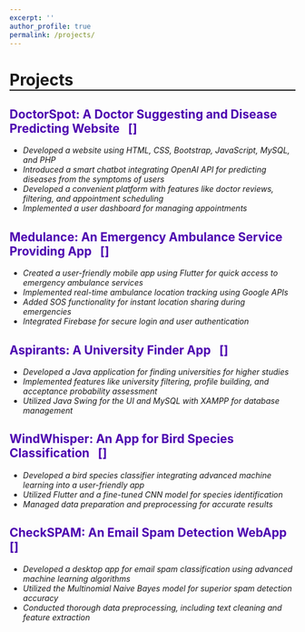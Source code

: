 ```yaml
---
excerpt: ''
author_profile: true
permalink: /projects/
---
```


<h1 style="border-bottom: 2px solid;">Projects</h1>

<head>
<title>Font Awesome Icons</title>
<meta name="viewport" content="width=device-width, initial-scale=1">
<link rel="stylesheet" href="https://cdnjs.cloudflare.com/ajax/libs/font-awesome/4.7.0/css/font-awesome.min.css">
</head>

<h2 style="color: #4c00b0; text-align: left;">DoctorSpot: A Doctor Suggesting and Disease Predicting Website&nbsp;&nbsp; [<a href = "https://github.com/Sajid064/DoctorSpot"><i class="fa fa-github" style= "color:black;"></i></a>]</h2>

- *Developed a website using HTML, CSS, Bootstrap, JavaScript, MySQL, and PHP*
- *Introduced a smart chatbot integrating OpenAI API for predicting diseases from the symptoms of users*
- *Developed a convenient platform with features like doctor reviews, filtering, and appointment scheduling*
- *Implemented a user dashboard for managing appointments*

<h2 style="color: #4c00b0; text-align: left;">Medulance: An Emergency Ambulance Service Providing App&nbsp;&nbsp; [<a href = "https://github.com/Sajid064/Medulance" target="_blank"><i class="fa fa-github" style= "color:black;"></i></a>]</h2>

- *Created a user-friendly mobile app using Flutter for quick access to emergency ambulance services*
- *Implemented real-time ambulance location tracking using Google APIs*
- *Added SOS functionality for instant location sharing during emergencies*
- *Integrated Firebase for secure login and user authentication*

<h2 style="color: #4c00b0; text-align: left;">Aspirants: A University Finder App&nbsp;&nbsp; [<a href = "https://github.com/Sajid064/Aspirants" target="_blank"><i class="fa fa-github" style= "color:black;"></i></a>]</h2>

- *Developed a Java application for finding universities for higher studies*
- *Implemented features like university filtering, profile building, and acceptance probability assessment*
- *Utilized Java Swing for the UI and MySQL with XAMPP for database management*

<h2 style="color: #4c00b0; text-align: left;">WindWhisper: An App for Bird Species Classification&nbsp;&nbsp; [<a href = "https://github.com/Sajid064/WindWhisper" target="_blank"><i class="fa fa-github" style= "color:black;"></i></a>]</h2>

- *Developed a bird species classifier integrating advanced machine learning into a user-friendly app*
- *Utilized Flutter and a fine-tuned CNN model for species identification*
- *Managed data preparation and preprocessing for accurate results*

<h2 style="color: #4c00b0; text-align: left;">CheckSPAM: An Email Spam Detection WebApp&nbsp;&nbsp; [<a href = "https://github.com/Sajid064/CheckSPAM" target="_blank"><i class="fa fa-github" style= "color:black;"></i></a>]</h2>

- *Developed a desktop app for email spam classification using advanced machine learning algorithms*
- *Utilized the Multinomial Naive Bayes model for superior spam detection accuracy*
- *Conducted thorough data preprocessing, including text cleaning and feature extraction*
